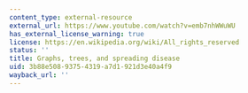 ```yaml
---
content_type: external-resource
external_url: https://www.youtube.com/watch?v=emb7nhWWuWU
has_external_license_warning: true
license: https://en.wikipedia.org/wiki/All_rights_reserved
status: ''
title: Graphs, trees, and spreading disease
uid: 3b88e508-9375-4319-a7d1-921d3e40a4f9
wayback_url: ''
---
```

